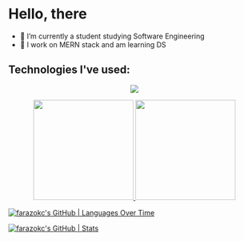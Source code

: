 # Hello, there 

- 🔭 I’m currently a student studying Software Engineering
- 🌱 I work on MERN stack and am learning DS

## Technologies I've used:

<p align="center">
  <a href="https://skillicons.dev">
    <img src="https://skillicons.dev/icons?i=c,cpp,js,ts,py,java,html,css,bootstrap,react,redux,sass,tailwind,materialui,nextjs,vite,nodejs,express,mongodb,mysql,sqlite,firebase,jest,selenium,aws,discord,git,github,linux,postman,stackoverflow,vscode,visualstudio,eclipse&theme=dark&perline=10" />
  </a>
</p>

<p align="center">  
<a href="https://github.com/farazokc">
  <img height="200em" src="https://github-readme-stats-seven-beta-21.vercel.app
/api?username=farazokc&show_icons=true&theme=tokyonight&include_all_commits=true&count_private=true"/>
  <img height="200em" src="https://github-readme-stats-seven-beta-21.vercel.app/api/top-langs/?username=farazokc&layout=compact&langs_count=8&theme=tokyonight"/>
</a>
</p>


[![farazokc's GitHub | Languages Over Time](https://stats.quine.sh/farazokc/languages-over-time?theme=dark)](https://quine.sh?utm_source=widgets&utm_campaign=farazokc)

[![farazokc's GitHub | Stats](https://stats.quine.sh/farazokc/github?theme=dark)](https://quine.sh?utm_source=widgets&utm_campaign=farazokc)
